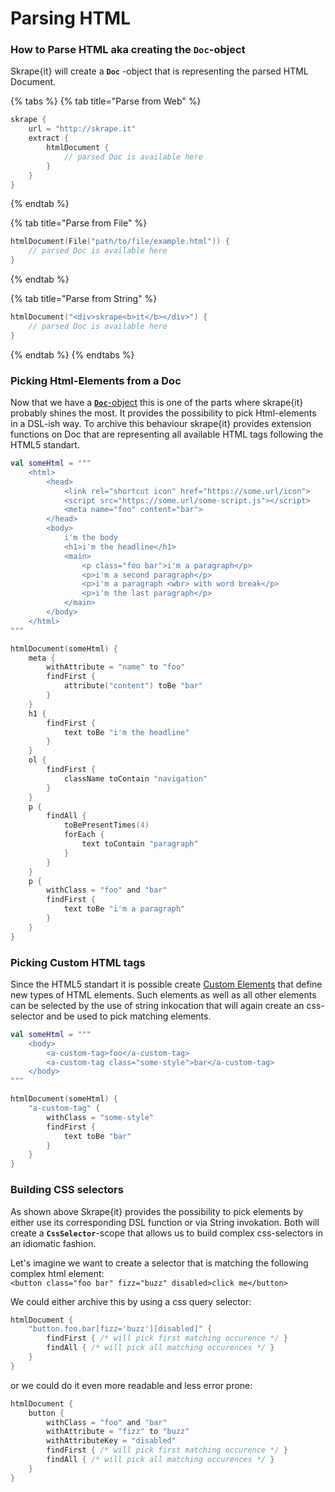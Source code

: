 # Parsing HTML

### How to Parse HTML aka creating the **`Doc`**-object

Skrape{it} will create a **`Doc`** -object that is representing the parsed HTML Document. 

{% tabs %}
{% tab title="Parse from Web" %}
```kotlin
skrape {
    url = "http://skrape.it"
    extract {
        htmlDocument {
            // parsed Doc is available here
        }
    }
}
```
{% endtab %}

{% tab title="Parse from File" %}
```kotlin
htmlDocument(File("path/to/file/example.html")) {
    // parsed Doc is available here
}
```
{% endtab %}

{% tab title="Parse from String" %}
```kotlin
htmlDocument("<div>skrape<b>it</b></div>") {
    // parsed Doc is available here
}
```
{% endtab %}
{% endtabs %}

### Picking Html-Elements from a Doc

Now that we have a [**`Doc`**-object](parsing-html.md#how-to-parse-html-aka-creating-the-doc-object) this is one of the parts where skrape{it} probably shines the most. It provides the possibility to pick Html-elements in a DSL-ish way. To archive this behaviour skrape{it} provides extension functions on Doc that are representing all available HTML tags following the HTML5 standart.

```kotlin
val someHtml = """
    <html>
        <head>
            <link rel="shortcut icon" href="https://some.url/icon">
            <script src="https://some.url/some-script.js"></script>
            <meta name="foo" content="bar">
        </head>
        <body>
            i'm the body
            <h1>i'm the headline</h1>
            <main>
                <p class="foo bar">i'm a paragraph</p>
                <p>i'm a second paragraph</p>
                <p>i'm a paragraph <wbr> with word break</p>
                <p>i'm the last paragraph</p>
            </main>
        </body>
    </html>
"""

htmlDocument(someHtml) {
    meta { 
        withAttribute = "name" to "foo"
        findFirst {
            attribute("content") toBe "bar"
        }
    }
    h1 {
        findFirst {
            text toBe "i'm the headline"
        }
    }
    ol {
        findFirst {
            className toContain "navigation"
        }
    }
    p {
        findAll {
            toBePresentTimes(4)
            forEach { 
                text toContain "paragraph"
            }
        }
    }
    p {
        withClass = "foo" and "bar"
        findFirst {
            text toBe "i'm a paragraph"
        }
    }
}
```

### Picking Custom HTML tags

Since the HTML5 standart it is possible create [Custom Elements](http://w3c.github.io/webcomponents/spec/custom/) that define new types of HTML elements. Such elements as well as all other elements can be selected by the use of string inkocation that will again create an css-selector and be used to pick matching elements.

```kotlin
val someHtml = """
    <body>
        <a-custom-tag>foo</a-custom-tag>
        <a-custom-tag class="some-style">bar</a-custom-tag>
    </body>
"""

htmlDocument(someHtml) {
    "a-custom-tag" {
        withClass = "some-style"
        findFirst {
            text toBe "bar"
        }
    }
}
```

### Building CSS selectors

As shown above Skrape{it} provides the possibility to pick elements by either use its corresponding DSL function or via String invokation. Both will create a **`CssSelector`**-scope that allows us to build complex css-selectors in an idiomatic fashion.

Let's imagine we want to create a selector that is matching the following complex html element:   
`<button class="foo bar" fizz="buzz" disabled>click me</button>`

We could either archive this by using a css query selector:

```kotlin
htmlDocument {
    "button.foo.bar[fizz='buzz'][disabled]" {
        findFirst { /* will pick first matching occurence */ }
        findAll { /* will pick all matching occurences */ }
    }
}
```

or we could do it even more readable and less error prone:

```kotlin
htmlDocument {
    button {
        withClass = "foo" and "bar"
        withAttribute = "fizz" to "buzz"
        withAttributeKey = "disabled"
        findFirst { /* will pick first matching occurence */ }
        findAll { /* will pick all matching occurences */ }
    }
}
```

